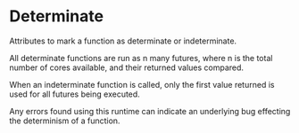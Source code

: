 # Determinate
Attributes to mark a function as determinate or indeterminate.

All determinate functions are run as n many futures, where n is the total number of cores available, and their returned values compared.

When an indeterminate function is called, only the first value returned is used for all futures being executed.

Any errors found using this runtime can indicate an underlying bug effecting the determinism of a function.